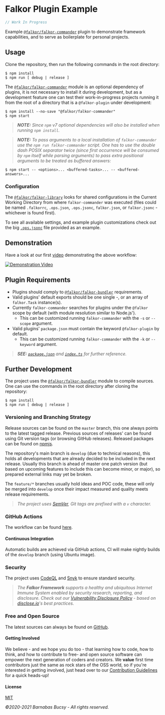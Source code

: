 # **Falkor Plugin Example**

```javascript
// Work In Progress
```

Example [`@falkor/falkor-commander`](https://www.npmjs.com/package/@falkor/falkor-commander "Visit") plugin to demonstrate framework capabilities, and to serve as boilerplate for personal projects.

## **Usage**

Clone the repository, then run the following commands in the root directory:

```
$ npm install
$ npm run [ debug | release ]
```

The [`@falkor/falkor-commander`](https://www.npmjs.com/package/@falkor/falkor-commander "Visit") module is an optional dependency of plugins, it is not necessary to install it during development, but as a development feature one can test their work-in-progress projects running it from the root of a directory that is a `@falkor-plugin` under development:

```
$ npm install --no-save "@falkor/falkor-commander"
$ npm start
```

> _**NOTE:** Since `npm` v7 optional dependencies will also be installed when running `npm install`._

> _**NOTE:** To pass arguments to a local installation of `falkor-commander` use the `npm run falkor-commander` script. One has to use the double dash POSIX separator twice (since first occurrence will be consumed by `npm` itself while parsing arguments) to pass extra positional arguments to be treated as buffered answers:_

```
$ npm start -- <options>... <buffered-tasks>... -- <buffered-answers>...
```

### **Configuration**

The [`@falkor/falkor-library`](https://www.npmjs.com/package/@falkor/falkor-library "Visit") looks for shared configurations in the Current Working Directory from where `falkor-commander` was executed (files could be named `.falkorrc`, `.ops.json`, `.ops.jsonc`, `falkor.json`, or `falkor.jsonc` - whichever is found first).

To see all available settings, and example plugin customizations check out the big [`.ops.jsonc`](https://github.com/theonethread/falkor-plugin-example/blob/develop/.ops.jsonc "Open") file provided as an example.

## **Demonstration**

Have a look at our first [video](https://www.youtube.com/watch?v=Spny53X3I7M "Visit") demonstrating the above workflow:

[![Demonstration Video](https://img.youtube.com/vi/Spny53X3I7M/mqdefault.jpg)](https://www.youtube.com/watch?v=Spny53X3I7M "Visit")

## **Plugin Requirements**

* Plugins should comply to [`@falkor/falkor-bundler`](https://www.npmjs.com/package/@falkor/falkor-bundler "Visit") requirements.
* Valid plugins' default exports should be one single -, or an array of `falkor.Task` instance(s).
* Currently `falkor-commander` searches for plugins under the `@falkor` scope by default (with module resolution similar to Node.js').
    * This can be customized running `falkor-commander` with the `-s` or `--scope` argument.
* Valid plugins' `package.json` must contain the keyword `@falkor-plugin` by default.
    * This can be customized running `falkor-commander`  with the `-k` or `--keyword` argument.

> _**SEE:** [`package.json`](https://github.com/theonethread/falkor-plugin-example/blob/develop/package.json "Open") and [`index.ts`](https://github.com/theonethread/falkor-plugin-example/blob/develop/src/index.ts "Open") for further reference._

## **Further Development**

The project uses the [`@falkor/falkor-bundler`](https://www.npmjs.com/package/@falkor/falkor-bundler "Visit") module to compile sources. One can use the commands in the root directory after cloning the repository:

```
$ npm install
$ npm run [ debug | release ]
```

### **Versioning and Branching Strategy**

Release sources can be found on the `master` branch, this one always points to the latest tagged release. Previous sources of releases' can be found using Git version tags (or browsing GitHub releases). Released packages can be found on [npmjs](https://www.npmjs.com/package/@falkor/falkor-plugin-example "Visit").

The repository's main branch is `develop` (due to technical reasons), this holds all developments that are already decided to be included in the next release. Usually this branch is ahead of master one patch version (but based on upcoming features to include this can become minor, or major), so prepared external links may yet be broken.

The `feature/*` branches usually hold ideas and POC code, these will only be merged into `develop` once their impact measured and quality meets release requirements.

> _The project uses [SemVer](https://semver.org "Visit"), Git tags are prefixed with a `v` character._

### **GitHub Actions**

The workflow can be found [here](https://github.com/theonethread/falkor-plugin-example/blob/develop/.github/workflows "Open").

#### **Continuous Integration**

Automatic builds are achieved via GitHub actions, CI will make nightly builds of the `develop` branch (using Ubuntu image).

### **Security**

The project uses [CodeQL](https://codeql.github.com "Visit") and [Snyk](https://snyk.io "Visit") to ensure standard security.

> _The **Falkor Framework** supports a healthy and ubiquitous Internet Immune System enabled by security research, reporting, and disclosure. Check out our [Vulnerability Disclosure Policy](https://github.com/theonethread/falkor-plugin-example/security/policy "Open") - based on [disclose.io](https://disclose.io "Visit")'s best practices._

### **Free and Open Source**

The latest sources can always be found on [GitHub](https://github.com/theonethread/falkor-plugin-example "Visit").

#### **Getting Involved**

We believe - and we hope you do too - that learning how to code, how to think, and how to contribute to free- and open source software can empower the next generation of coders and creators. We **value** first time contributors just the same as rock stars of the OSS world, so if you're interested in getting involved, just head over to our [Contribution Guidelines](https://github.com/theonethread/.github/blob/master/.github/contributing.md "Open") for a quick heads-up!

#### **License**

[MIT](https://github.com/theonethread/falkor-plugin-example/blob/master/license.txt "Open")

_©2020-2021 Barnabas Bucsy - All rights reserved._
